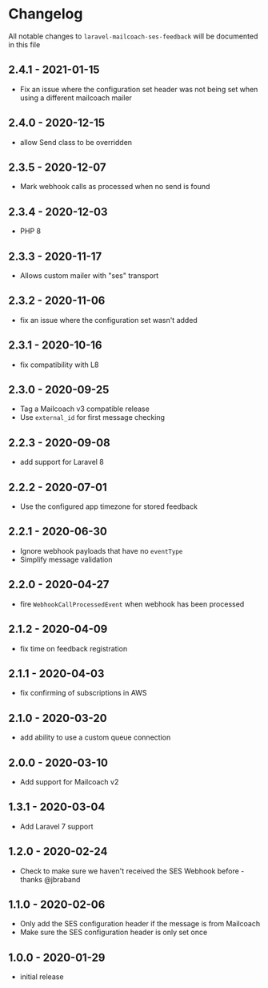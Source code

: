 # Changelog

All notable changes to `laravel-mailcoach-ses-feedback` will be documented in this file


## 2.4.1 - 2021-01-15

- Fix an issue where the configuration set header was not being set when using a different mailcoach mailer

## 2.4.0 - 2020-12-15

- allow Send class to be overridden

## 2.3.5 - 2020-12-07

- Mark webhook calls as processed when no send is found

## 2.3.4 - 2020-12-03

- PHP 8 

## 2.3.3 - 2020-11-17

- Allows custom mailer with "ses" transport 

## 2.3.2 - 2020-11-06

- fix an issue where the configuration set wasn't added

## 2.3.1 - 2020-10-16

- fix compatibility with L8

## 2.3.0 - 2020-09-25

- Tag a Mailcoach v3 compatible release
- Use `external_id` for first message checking

## 2.2.3 - 2020-09-08

- add support for Laravel 8

## 2.2.2 - 2020-07-01

- Use the configured app timezone for stored feedback

## 2.2.1 - 2020-06-30

- Ignore webhook payloads that have no `eventType`
- Simplify message validation

## 2.2.0 - 2020-04-27

- fire `WebhookCallProcessedEvent` when webhook has been processed

## 2.1.2 - 2020-04-09

- fix time on feedback registration

## 2.1.1 - 2020-04-03

- fix confirming of subscriptions in AWS

## 2.1.0 - 2020-03-20

- add ability to use a custom queue connection

## 2.0.0 - 2020-03-10

- Add support for Mailcoach v2

## 1.3.1 - 2020-03-04

- Add Laravel 7 support

## 1.2.0 - 2020-02-24

- Check to make sure we haven't received the SES Webhook before - thanks @jbraband

## 1.1.0 - 2020-02-06

- Only add the SES configuration header if the message is from Mailcoach
- Make sure the SES configuration header is only set once 

## 1.0.0 - 2020-01-29

- initial release
